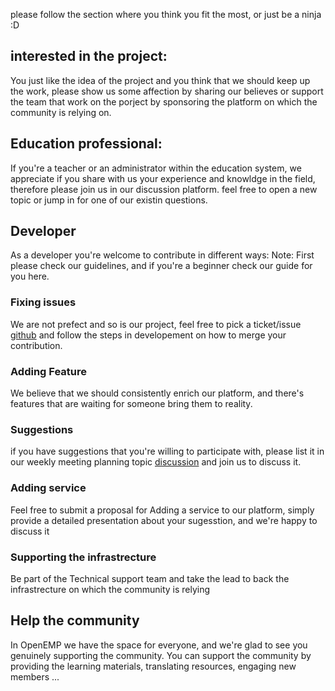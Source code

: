 please follow the section where you think you fit the most, or just be a ninja :D

## interested in the project:
You just like the idea of the project and you think that we should keep up the work, please show us some affection by sharing our believes  or support the team that work on the porject by sponsoring the platform on which the community is relying on.
## Education professional:
If you're a teacher or an administrator within the education system, we appreciate if you share with us your experience and knowldge in the field, therefore please join us in our discussion platform. feel free to open a new topic or jump in for one of our existin questions.
## Developer
As a developer you're welcome to contribute in different ways:
Note: First please check our guidelines, and if you're a beginner check our guide for you here.
### Fixing issues
We are not prefect and so is our project, feel free to pick a ticket/issue [github](https://github.com/openemp) and follow the steps in developement on how to merge your contribution.
### Adding Feature
We believe that we should consistently enrich our platform, and there's features that are waiting for someone bring them to reality.
### Suggestions
if you have suggestions that you're willing to participate with, please list it in our weekly meeting planning topic [discussion](https://discussion.openemp.org) and join us to discuss it.
### Adding service
Feel free to submit a proposal for Adding a service to our platform, simply provide a detailed presentation about your sugesstion, and we're happy to discuss it 
### Supporting the infrastrecture
Be part of the Technical support team and take the lead to back the infrastrecture on which the community is relying
## Help the community
In OpenEMP we have the space for everyone, and we're glad to see you genuinely supporting the community.
You can support the community by providing the learning materials, translating resources, engaging new members ...



